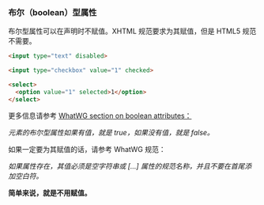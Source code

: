 ### 布尔（boolean）型属性

布尔型属性可以在声明时不赋值。XHTML 规范要求为其赋值，但是 HTML5 规范不需要。

```html
<input type="text" disabled>

<input type="checkbox" value="1" checked>

<select>
  <option value="1" selected>1</option>
</select>
```

更多信息请参考 [WhatWG section on boolean attributes：](http://www.whatwg.org/specs/web-apps/current-work/multipage/common-microsyntaxes.html#boolean-attributes)

*元素的布尔型属性如果有值，就是 true，如果没有值，就是 false。*

如果一定要为其赋值的话，请参考 WhatWG 规范：

*如果属性存在，其值必须是空字符串或 [...] 属性的规范名称，并且不要在首尾添加空白符。*

**简单来说，就是不用赋值。**